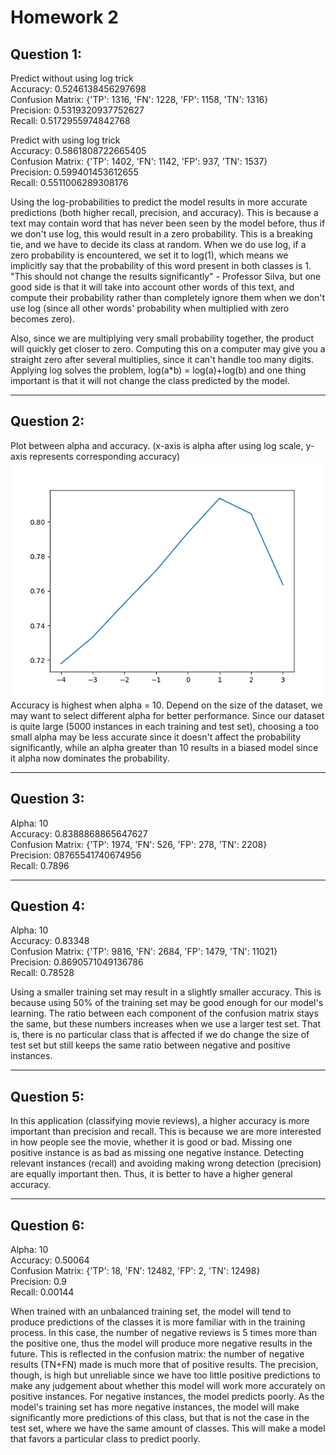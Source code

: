 # Homework 2  
## Question 1:  
Predict without using log trick  
Accuracy:  0.5246138456297698  
Confusion Matrix:  {'TP': 1316, 'FN': 1228, 'FP': 1158, 'TN': 1316}  
Precision:  0.5319320937752627  
Recall:  0.5172955974842768  


Predict with using log trick  
Accuracy:  0.5861808722665405  
Confusion Matrix:  {'TP': 1402, 'FN': 1142, 'FP': 937, 'TN': 1537}  
Precision:  0.599401453612655  
Recall:  0.5511006289308176  

Using the log-probabilities to predict the model results in more accurate predictions (both higher recall, precision, 
and accuracy). This is because a text may contain word that has never been seen by the model before, thus if we don't
use log, this would result in a zero probability. This is a breaking tie, and we have to decide its class at random.
When we do use log, if a zero probability is encountered, we set it to log(1), which means we implicitly say that the
probability of this word present in both classes is 1. "This should not change the results significantly" - Professor
Silva, but one good side is that it will take into account other words of this text, and compute their probability rather than 
completely ignore them when we don't use log (since all other words' probability when multiplied with zero becomes zero).

Also, since we are multiplying very small probability together, the product will quickly get closer to zero. Computing 
this on a computer may give you a straight zero after several multiplies, since it can't handle too many digits.
Applying log solves the problem, log(a*b) = log(a)+log(b) and one thing important is that it will not change the class
predicted by the model.

---
## Question 2:
Plot between alpha and accuracy. (x-axis is alpha after using log scale, y-axis represents corresponding accuracy)
![img.png](img.png)  
Accuracy is highest when alpha = 10.  Depend on the size of the dataset, we may want to select different alpha for 
better performance. Since our dataset is quite large (5000 instances in each training and test set), choosing a too 
small alpha may be less accurate since it doesn't affect the probability significantly, while an alpha greater than 10 results in a biased model since it alpha now dominates the probability.


---
## Question 3:
Alpha: 10  
Accuracy: 0.8388868865647627   
Confusion Matrix: {'TP': 1974, 'FN': 526, 'FP': 278, 'TN': 2208}  
Precision: 08765541740674956  
Recall: 0.7896  
___
## Question 4:
Alpha:  10  
Accuracy:  0.83348  
Confusion Matrix:  {'TP': 9816, 'FN': 2684, 'FP': 1479, 'TN': 11021}  
Precision:  0.8690571049136786  
Recall:  0.78528  

Using a smaller training set may result in a slightly smaller accuracy. This is because using 50% of the training set 
may be good enough for our model's learning. The ratio between each component of the confusion matrix stays the same, 
but these numbers increases when we use a larger test set. That is, there is no particular class that is affected if we 
do change the size of test set but still keeps the same ratio between negative and positive instances.

---
## Question 5:
In this application (classifying movie reviews), a higher accuracy is more important than precision and recall. This is 
because we are more interested in how people see the movie, whether it is good or bad. Missing one positive instance is 
as bad as missing one negative instance. Detecting relevant instances (recall) and avoiding making wrong detection
(precision) are equally important then. Thus, it is better to have a higher general accuracy.

---
## Question 6:
Alpha:  10  
Accuracy:  0.50064  
Confusion Matrix:  {'TP': 18, 'FN': 12482, 'FP': 2, 'TN': 12498}  
Precision:  0.9  
Recall:  0.00144  

When trained with an unbalanced training set, the model will tend to produce predictions of the classes it is more
familiar with in the training process. In this case, the number of negative reviews is 5 times more than the positive 
one, thus the model will produce more negative results in the future. This is reflected in the confusion matrix: the 
number of negative results (TN+FN) made is much more that of positive results. The precision, though, is high but
unreliable since we have too little positive predictions to make any judgement about whether this model will work more 
accurately on positive instances. For negative instances, the model predicts poorly. As the model's training set has 
more negative instances, the model will make significantly more predictions of this class, but that is not the case in 
the test set, where we have the same amount of classes. This will make a model that favors a particular class to predict 
poorly.